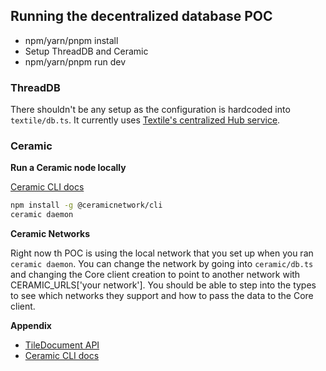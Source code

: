 ## Running the decentralized database POC

-   npm/yarn/pnpm install
-   Setup ThreadDB and Ceramic
-   npm/yarn/pnpm run dev

### ThreadDB

There shouldn't be any setup as the configuration is hardcoded into `textile/db.ts`. It currently uses [Textile's centralized Hub service](https://docs.textile.io/hub/).

### Ceramic

**Run a Ceramic node locally**

[Ceramic CLI docs](https://developers.ceramic.network/build/cli/installation/#1-install-the-cli)

```bash
npm install -g @ceramicnetwork/cli
ceramic daemon
```

**Ceramic Networks**

Right now th POC is using the local network that you set up when you ran `ceramic daemon`. You can change the network by going into `ceramic/db.ts` and changing the Core client creation to point to another network with CERAMIC_URLS['your network']. You should be able to step into the types to see which networks they support and how to pass the data to the Core client.

**Appendix**

-   [TileDocument API](https://developers.ceramic.network/streamtypes/tile-document/api/#tiledocument-api)
-   [Ceramic CLI docs](https://developers.ceramic.network/build/cli/installation/#1-install-the-cli)
